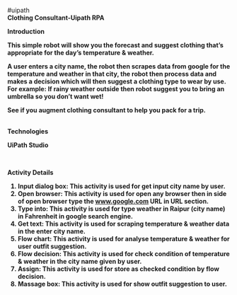#uipath<br/>
<b> Clothing Consultant-Uipath RPA <b>
 <br/>

<b> Introduction <b>
  <br/>

This simple robot will show you the forecast and suggest clothing that’s appropriate for the day’s temperature & weather.
  <br/>

A user enters a city name, the robot then scrapes data from google for the temperature and weather in that city, the robot then process data and makes a decision which will then suggest a clothing type to wear by use.
For example: If rainy weather outside then robot suggest you to bring an umbrella so you don’t want wet!
  <br/>

See if you augment clothing consultant to help you pack for a trip.

<br/>
<b> Technologies <b>
  <br/>

UiPath Studio
 
 <br/>
 
 <b>Activity Details<b>

1.	Input dialog box: This activity is used for get input city name by user.<br/>
2.	Open browser: This activity is used for open any browser then in side of open browser type the www.google.com URL in URL section.<br/>
3.	Type into: This activity is used for type weather in Raipur (city name) in Fahrenheit in google search engine.<br/>
4.	Get text: This activity is used for scraping temperature & weather data in the enter city name.<br/>
5.	Flow chart: This activity is used for analyse temperature & weather for user outfit suggestion.<br/>
6.	Flow decision: This activity is used for check condition of temperature & weather in the city name given by user.<br/>
7.	Assign: This activity is used for store as checked condition by flow decision.<br/>
8.	Massage box: This activity is used for show outfit suggestion to user.

   
